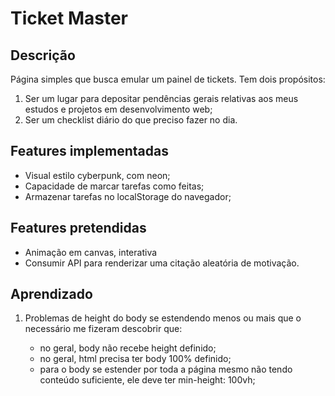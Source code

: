 # Ticket Master

## Descrição

Página simples que busca emular um painel de tickets. Tem dois propósitos:

1) Ser um lugar para depositar pendências gerais relativas aos meus estudos e projetos em desenvolvimento web;
2) Ser um checklist diário do que preciso fazer no dia.

## Features implementadas

* Visual estilo cyberpunk, com neon;
* Capacidade de marcar tarefas como feitas;
* Armazenar tarefas no localStorage do navegador;

## Features pretendidas

* Animação em canvas, interativa
* Consumir API para renderizar uma citação aleatória de motivação.

## Aprendizado

1) Problemas de height do body se estendendo menos ou mais que o necessário me fizeram descobrir que:

    * no geral, body não recebe height definido;
    * no geral, html precisa ter body 100% definido;
    * para o body se estender por toda a página mesmo não tendo conteúdo suficiente, ele deve ter min-height: 100vh;